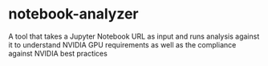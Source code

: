 # notebook-analyzer
A tool that takes a Jupyter Notebook URL as input and runs analysis against it to understand NVIDIA GPU requirements as well as the compliance against NVIDIA best practices
